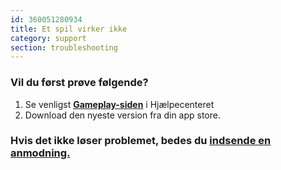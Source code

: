 ```yaml
---
id: 360051280934
title: Et spil virker ikke
category: support
section: troubleshooting
---
```

### Vil du først prøve følgende?

1. Se venligst **[Gameplay-siden](https://help.studycat.com/hc/en-us/categories/34781881763353-Gameplay)** i Hjælpecenteret
2. Download den nyeste version fra din app store.

### Hvis det ikke løser problemet, bedes du [indsende en anmodning.](https://help.studycat.com/hc/en-gb/requests/new)